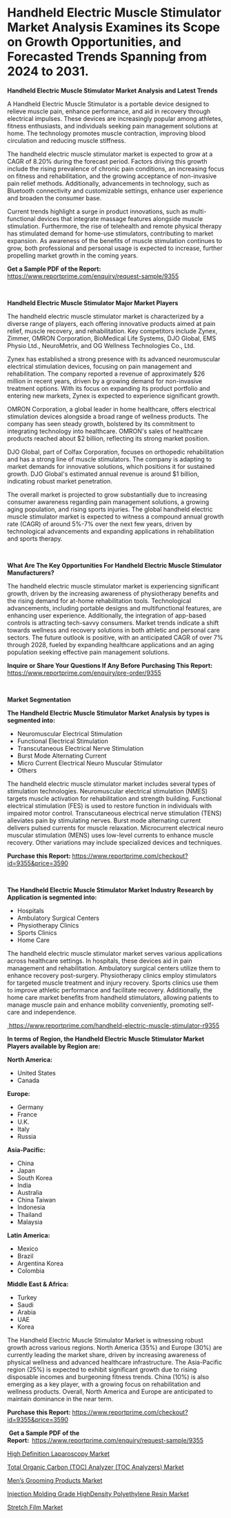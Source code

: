 <p><h1>Handheld Electric Muscle Stimulator Market Analysis Examines its Scope on Growth Opportunities, and Forecasted Trends Spanning from 2024 to 2031.</h1></p><p><strong>Handheld Electric Muscle Stimulator Market Analysis and Latest Trends</strong></p>
<p><p>A Handheld Electric Muscle Stimulator is a portable device designed to relieve muscle pain, enhance performance, and aid in recovery through electrical impulses. These devices are increasingly popular among athletes, fitness enthusiasts, and individuals seeking pain management solutions at home. The technology promotes muscle contraction, improving blood circulation and reducing muscle stiffness.</p><p>The handheld electric muscle stimulator market is expected to grow at a CAGR of 8.20% during the forecast period. Factors driving this growth include the rising prevalence of chronic pain conditions, an increasing focus on fitness and rehabilitation, and the growing acceptance of non-invasive pain relief methods. Additionally, advancements in technology, such as Bluetooth connectivity and customizable settings, enhance user experience and broaden the consumer base.</p><p>Current trends highlight a surge in product innovations, such as multi-functional devices that integrate massage features alongside muscle stimulation. Furthermore, the rise of telehealth and remote physical therapy has stimulated demand for home-use stimulators, contributing to market expansion. As awareness of the benefits of muscle stimulation continues to grow, both professional and personal usage is expected to increase, further propelling market growth in the coming years.</p></p>
<p><strong>Get a Sample PDF of the Report:&nbsp;</strong> <a href="https://www.reportprime.com/enquiry/request-sample/9355">https://www.reportprime.com/enquiry/request-sample/9355</a></p>
<p>&nbsp;</p>
<p><strong>Handheld Electric Muscle Stimulator Major Market Players</strong></p>
<p><p>The handheld electric muscle stimulator market is characterized by a diverse range of players, each offering innovative products aimed at pain relief, muscle recovery, and rehabilitation. Key competitors include Zynex, Zimmer, OMRON Corporation, BioMedical Life Systems, DJO Global, EMS Physio Ltd., NeuroMetrix, and OG Wellness Technologies Co., Ltd. </p><p>Zynex has established a strong presence with its advanced neuromuscular electrical stimulation devices, focusing on pain management and rehabilitation. The company reported a revenue of approximately $26 million in recent years, driven by a growing demand for non-invasive treatment options. With its focus on expanding its product portfolio and entering new markets, Zynex is expected to experience significant growth.</p><p>OMRON Corporation, a global leader in home healthcare, offers electrical stimulation devices alongside a broad range of wellness products. The company has seen steady growth, bolstered by its commitment to integrating technology into healthcare. OMRON's sales of healthcare products reached about $2 billion, reflecting its strong market position.</p><p>DJO Global, part of Colfax Corporation, focuses on orthopedic rehabilitation and has a strong line of muscle stimulators. The company is adapting to market demands for innovative solutions, which positions it for sustained growth. DJO Global's estimated annual revenue is around $1 billion, indicating robust market penetration.</p><p>The overall market is projected to grow substantially due to increasing consumer awareness regarding pain management solutions, a growing aging population, and rising sports injuries. The global handheld electric muscle stimulator market is expected to witness a compound annual growth rate (CAGR) of around 5%-7% over the next few years, driven by technological advancements and expanding applications in rehabilitation and sports therapy.</p></p>
<p>&nbsp;</p>
<p><strong>What Are The Key Opportunities For Handheld Electric Muscle Stimulator Manufacturers?</strong></p>
<p><p>The handheld electric muscle stimulator market is experiencing significant growth, driven by the increasing awareness of physiotherapy benefits and the rising demand for at-home rehabilitation tools. Technological advancements, including portable designs and multifunctional features, are enhancing user experience. Additionally, the integration of app-based controls is attracting tech-savvy consumers. Market trends indicate a shift towards wellness and recovery solutions in both athletic and personal care sectors. The future outlook is positive, with an anticipated CAGR of over 7% through 2028, fueled by expanding healthcare applications and an aging population seeking effective pain management solutions.</p></p>
<p><strong>Inquire or Share Your Questions If Any Before Purchasing This Report:</strong> <a href="https://www.reportprime.com/enquiry/pre-order/9355">https://www.reportprime.com/enquiry/pre-order/9355</a></p>
<p>&nbsp;</p>
<p><strong>Market Segmentation</strong></p>
<p><strong>The Handheld Electric Muscle Stimulator Market Analysis by types is segmented into:</strong></p>
<p><ul><li>Neuromuscular Electrical Stimulation</li><li>Functional Electrical Stimulation</li><li>Transcutaneous Electrical Nerve Stimulation</li><li>Burst Mode Alternating Current</li><li>Micro Current Electrical Neuro Muscular Stimulator</li><li>Others</li></ul></p>
<p><p>The handheld electric muscle stimulator market includes several types of stimulation technologies. Neuromuscular electrical stimulation (NMES) targets muscle activation for rehabilitation and strength building. Functional electrical stimulation (FES) is used to restore function in individuals with impaired motor control. Transcutaneous electrical nerve stimulation (TENS) alleviates pain by stimulating nerves. Burst mode alternating current delivers pulsed currents for muscle relaxation. Microcurrent electrical neuro muscular stimulation (MENS) uses low-level currents to enhance muscle recovery. Other variations may include specialized devices and techniques.</p></p>
<p><strong>Purchase this Report:&nbsp;</strong><a href="https://www.reportprime.com/checkout?id=9355&price=3590">https://www.reportprime.com/checkout?id=9355&price=3590</a></p>
<p>&nbsp;</p>
<p><strong>The Handheld Electric Muscle Stimulator Market Industry Research by Application is segmented into:</strong></p>
<p><ul><li>Hospitals</li><li>Ambulatory Surgical Centers</li><li>Physiotherapy Clinics</li><li>Sports Clinics</li><li>Home Care</li></ul></p>
<p><p>The handheld electric muscle stimulator market serves various applications across healthcare settings. In hospitals, these devices aid in pain management and rehabilitation. Ambulatory surgical centers utilize them to enhance recovery post-surgery. Physiotherapy clinics employ stimulators for targeted muscle treatment and injury recovery. Sports clinics use them to improve athletic performance and facilitate recovery. Additionally, the home care market benefits from handheld stimulators, allowing patients to manage muscle pain and enhance mobility conveniently, promoting self-care and independence.</p></p>
<p><a href="https://www.reportprime.com/handheld-electric-muscle-stimulator-r9355">&nbsp;https://www.reportprime.com/handheld-electric-muscle-stimulator-r9355</a></p>
<p><strong>In terms of Region, the Handheld Electric Muscle Stimulator Market Players available by Region are:</strong></p>
<p>
    <p> <strong> North America: </strong>
        <ul>
            <li>United States</li>
            <li>Canada</li>
        </ul>
        </p> 
    <p> <strong> Europe: </strong>
        <ul>
            <li>Germany</li>
            <li>France</li>
            <li>U.K.</li>
            <li>Italy</li>
            <li>Russia</li>
        </ul>
        </p> 
    <p> <strong> Asia-Pacific: </strong>
        <ul>
            <li>China</li>
            <li>Japan</li>
            <li>South Korea</li>
            <li>India</li>
            <li>Australia</li>
            <li>China Taiwan</li>
            <li>Indonesia</li>
            <li>Thailand</li>
            <li>Malaysia</li>
        </ul>
        </p> 
    <p> <strong> Latin America: </strong>
        <ul>
            <li>Mexico</li>
            <li>Brazil</li>
            <li>Argentina Korea</li>
            <li>Colombia</li>
        </ul>
        </p> 
    <p> <strong> Middle East & Africa: </strong>
        <ul>
            <li>Turkey</li>
            <li>Saudi</li>
            <li>Arabia</li>
            <li>UAE</li>
            <li>Korea</li>
        </ul>
    </p>
    </p>
<p><p>The Handheld Electric Muscle Stimulator Market is witnessing robust growth across various regions. North America (35%) and Europe (30%) are currently leading the market share, driven by increasing awareness of physical wellness and advanced healthcare infrastructure. The Asia-Pacific region (25%) is expected to exhibit significant growth due to rising disposable incomes and burgeoning fitness trends. China (10%) is also emerging as a key player, with a growing focus on rehabilitation and wellness products. Overall, North America and Europe are anticipated to maintain dominance in the near term.</p></p>
<p><strong>Purchase this Report: </strong><a href="https://www.reportprime.com/checkout?id=9355&price=3590">https://www.reportprime.com/checkout?id=9355&price=3590</a></p>
<p>&nbsp;<strong>Get a Sample PDF of the Report:&nbsp;&nbsp;</strong><a href="https://www.reportprime.com/enquiry/request-sample/9355">https://www.reportprime.com/enquiry/request-sample/9355</a></p>
<p><strong></strong></p>
<p><p><a href="https://github.com/nathandecarvalho/Market-Research-Report-List-5/blob/main/high-definition-laparoscopy-market.md">High Definition Laparoscopy Market</a></p><p><a href="https://medium.com/@lindakreitz382024/the-comprehensive-total-organic-carbon-toc-analyzer-toc-analyzers-market-research-report-is-426bdddb149c">Total Organic Carbon (TOC) Analyzer (TOC Analyzers) Market</a></p><p><a href="https://medium.com/@lindakreitz382024/the-mens-grooming-products-market-has-experienced-impressive-growth-in-recent-years-expanding-abef925d8e1d">Men’s Grooming Products Market</a></p><p><a href="https://issuu.com/reportprime-2/docs/injection-molding-grade-highdensity_fc7332ed8be9be">Injection Molding Grade HighDensity Polyethylene Resin Market</a></p><p><a href="https://issuu.com/reportprime-2/docs/stretch-film-market-size-2030.pptx_57b1d4482a7519">Stretch Film Market</a></p></p>